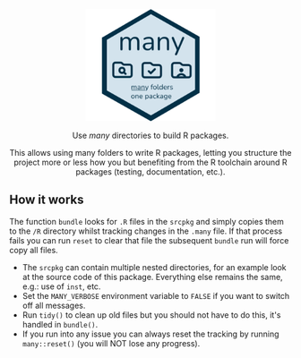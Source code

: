 <div align="center">

<img src="man/figures/logo.png" height=200 />

Use _many_ directories to build R packages.

This allows using many folders to write R packages,
letting you structure the project more or less how you
but benefiting from the R toolchain around R packages
(testing, documentation, etc.).

</div>

## How it works

The function `bundle` looks for
`.R` files in the `srcpkg` and simply copies
them to the `/R` directory whilst tracking
changes in the `.many` file.
If that process fails you can run `reset` to clear
that file the subsequent `bundle` run will force copy all files.

- The `srcpkg` can contain multiple nested directories,
for an example look at the source code of this package.
Everything else remains the same, e.g.: use of `inst`, etc.
- Set the `MANY_VERBOSE` environment variable to `FALSE` if
you want to switch off all messages.
- Run `tidy()` to clean up old files but you should not have
to do this, it's handled in `bundle()`.
- If you run into any issue you can always reset the tracking by
running `many::reset()` (you will NOT lose any progress).

